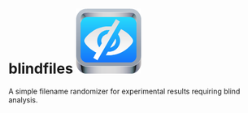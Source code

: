 # blindfiles ![blindfiles][icon]

A simple filename randomizer for experimental results requiring blind analysis.

[icon]: https://raw.githubusercontent.com/jil24/blindfiles/master/blindfiles.png
